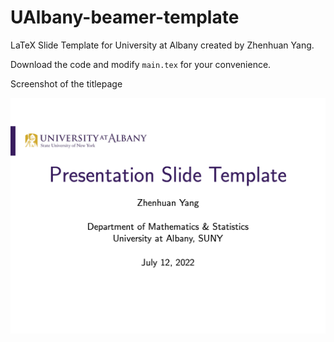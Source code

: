 # UAlbany-beamer-template

LaTeX Slide Template for University at Albany created by Zhenhuan Yang.

Download the code and modify `main.tex` for your convenience.

Screenshot of the titlepage

<img src="titlepage.png" width="600">
